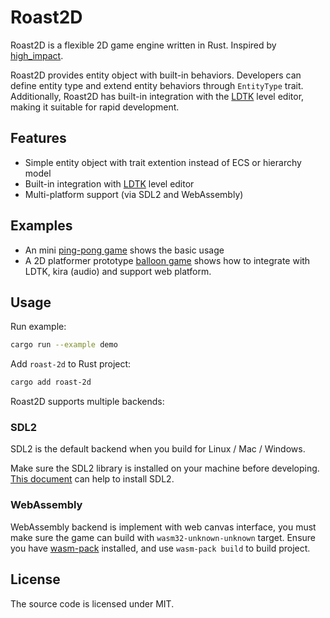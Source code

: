 # Roast2D

Roast2D is a flexible 2D game engine written in Rust. Inspired by [high_impact][high_impact].

Roast2D provides entity object with built-in behaviors. Developers can define entity type and extend entity behaviors through `EntityType` trait. Additionally, Roast2D has built-in integration with the [LDTK][LDTK] level editor, making it suitable for rapid development.

## Features

- Simple entity object with trait extention instead of ECS or hierarchy model
- Built-in integration with [LDTK][LDTK] level editor
- Multi-platform support (via SDL2 and WebAssembly)


## Examples

* An mini [ping-pong game][demo] shows the basic usage 
* A 2D platformer prototype [balloon game][balloon] shows how to integrate with LDTK, kira (audio) and support web platform.

## Usage

Run example:

``` bash
cargo run --example demo
```

Add `roast-2d` to Rust project:
 
``` bash
cargo add roast-2d
```

Roast2D supports multiple backends:

### SDL2

SDL2 is the default backend when you build for Linux / Mac / Windows.

Make sure the SDL2 library is installed on your machine before developing. [This document][SDL2] can help to install SDL2.

### WebAssembly

WebAssembly backend is implement with web canvas interface, you must make sure the game can build with `wasm32-unknown-unknown` target. Ensure you have [wasm-pack][wasm-pack] installed, and use `wasm-pack build` to build project. 

## License

The source code is licensed under MIT.

[wasm-pack]: https://github.com/rustwasm/wasm-pack
[SDL2]: https://github.com/Rust-SDL2/rust-sdl2?tab=readme-ov-file#sdl20-development-libraries
[LDTK]: https://ldtk.io/
[high_impact]: https://github.com/phoboslab/high_impact
[demo]: https://github.com/jjyr/roast2d/tree/master/examples
[balloon]: https://github.com/jjyr/balloon-game
